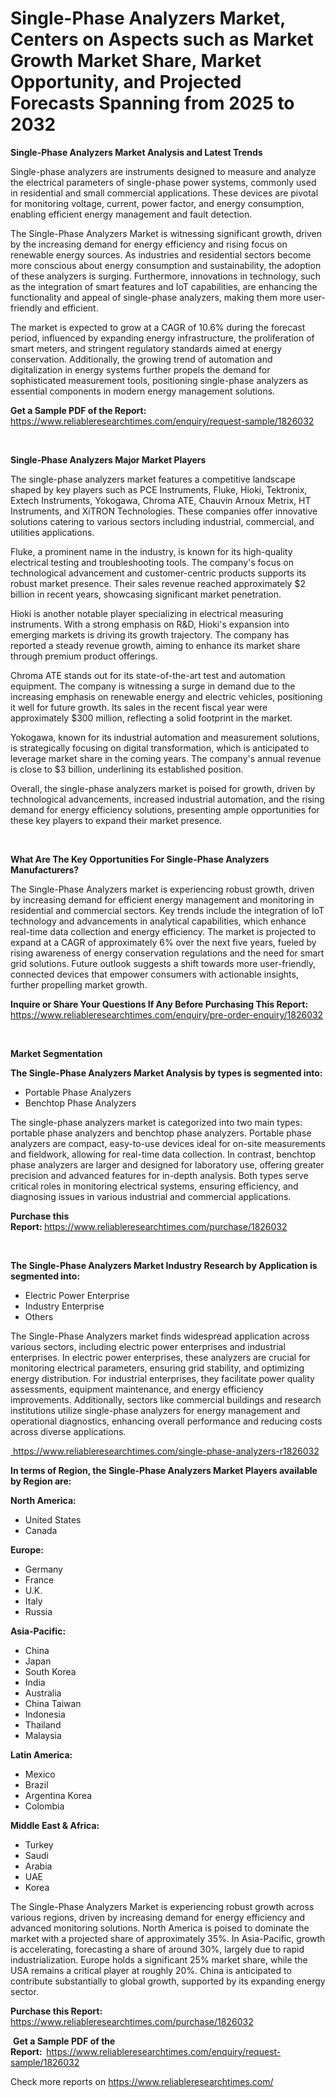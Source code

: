 <p><h1>Single-Phase Analyzers Market, Centers on Aspects such as Market Growth Market Share, Market Opportunity, and Projected Forecasts Spanning from 2025 to 2032</h1></p><p><strong>Single-Phase Analyzers Market Analysis and Latest Trends</strong></p>
<p><p>Single-phase analyzers are instruments designed to measure and analyze the electrical parameters of single-phase power systems, commonly used in residential and small commercial applications. These devices are pivotal for monitoring voltage, current, power factor, and energy consumption, enabling efficient energy management and fault detection.</p><p>The Single-Phase Analyzers Market is witnessing significant growth, driven by the increasing demand for energy efficiency and rising focus on renewable energy sources. As industries and residential sectors become more conscious about energy consumption and sustainability, the adoption of these analyzers is surging. Furthermore, innovations in technology, such as the integration of smart features and IoT capabilities, are enhancing the functionality and appeal of single-phase analyzers, making them more user-friendly and efficient.</p><p>The market is expected to grow at a CAGR of 10.6% during the forecast period, influenced by expanding energy infrastructure, the proliferation of smart meters, and stringent regulatory standards aimed at energy conservation. Additionally, the growing trend of automation and digitalization in energy systems further propels the demand for sophisticated measurement tools, positioning single-phase analyzers as essential components in modern energy management solutions.</p></p>
<p><strong>Get a Sample PDF of the Report:&nbsp;</strong> <a href="https://www.reliableresearchtimes.com/enquiry/request-sample/1826032?utm_campaign=2396&utm_medium=2&utm_source=Github&utm_content=ia&utm_term=28022025&utm_id=single-phase-analyzers">https://www.reliableresearchtimes.com/enquiry/request-sample/1826032</a></p>
<p>&nbsp;</p>
<p><strong>Single-Phase Analyzers Major Market Players</strong></p>
<p><p>The single-phase analyzers market features a competitive landscape shaped by key players such as PCE Instruments, Fluke, Hioki, Tektronix, Extech Instruments, Yokogawa, Chroma ATE, Chauvin Arnoux Metrix, HT Instruments, and XiTRON Technologies. These companies offer innovative solutions catering to various sectors including industrial, commercial, and utilities applications.</p><p>Fluke, a prominent name in the industry, is known for its high-quality electrical testing and troubleshooting tools. The company's focus on technological advancement and customer-centric products supports its robust market presence. Their sales revenue reached approximately $2 billion in recent years, showcasing significant market penetration.</p><p>Hioki is another notable player specializing in electrical measuring instruments. With a strong emphasis on R&D, Hioki's expansion into emerging markets is driving its growth trajectory. The company has reported a steady revenue growth, aiming to enhance its market share through premium product offerings.</p><p>Chroma ATE stands out for its state-of-the-art test and automation equipment. The company is witnessing a surge in demand due to the increasing emphasis on renewable energy and electric vehicles, positioning it well for future growth. Its sales in the recent fiscal year were approximately $300 million, reflecting a solid footprint in the market.</p><p>Yokogawa, known for its industrial automation and measurement solutions, is strategically focusing on digital transformation, which is anticipated to leverage market share in the coming years. The company's annual revenue is close to $3 billion, underlining its established position.</p><p>Overall, the single-phase analyzers market is poised for growth, driven by technological advancements, increased industrial automation, and the rising demand for energy efficiency solutions, presenting ample opportunities for these key players to expand their market presence.</p></p>
<p>&nbsp;</p>
<p><strong>What Are The Key Opportunities For Single-Phase Analyzers Manufacturers?</strong></p>
<p><p>The Single-Phase Analyzers market is experiencing robust growth, driven by increasing demand for efficient energy management and monitoring in residential and commercial sectors. Key trends include the integration of IoT technology and advancements in analytical capabilities, which enhance real-time data collection and energy efficiency. The market is projected to expand at a CAGR of approximately 6% over the next five years, fueled by rising awareness of energy conservation regulations and the need for smart grid solutions. Future outlook suggests a shift towards more user-friendly, connected devices that empower consumers with actionable insights, further propelling market growth.</p></p>
<p><strong>Inquire or Share Your Questions If Any Before Purchasing This Report:</strong> <a href="https://www.reliableresearchtimes.com/enquiry/pre-order-enquiry/1826032?utm_campaign=2396&utm_medium=2&utm_source=Github&utm_content=ia&utm_term=28022025&utm_id=single-phase-analyzers">https://www.reliableresearchtimes.com/enquiry/pre-order-enquiry/1826032</a></p>
<p>&nbsp;</p>
<p><strong>Market Segmentation</strong></p>
<p><strong>The Single-Phase Analyzers Market Analysis by types is segmented into:</strong></p>
<p><ul><li>Portable Phase Analyzers</li><li>Benchtop Phase Analyzers</li></ul></p>
<p><p>The single-phase analyzers market is categorized into two main types: portable phase analyzers and benchtop phase analyzers. Portable phase analyzers are compact, easy-to-use devices ideal for on-site measurements and fieldwork, allowing for real-time data collection. In contrast, benchtop phase analyzers are larger and designed for laboratory use, offering greater precision and advanced features for in-depth analysis. Both types serve critical roles in monitoring electrical systems, ensuring efficiency, and diagnosing issues in various industrial and commercial applications.</p></p>
<p><strong>Purchase this Report:&nbsp;</strong><a href="https://www.reliableresearchtimes.com/purchase/1826032?utm_campaign=2396&utm_medium=2&utm_source=Github&utm_content=ia&utm_term=28022025&utm_id=single-phase-analyzers">https://www.reliableresearchtimes.com/purchase/1826032</a></p>
<p>&nbsp;</p>
<p><strong>The Single-Phase Analyzers Market Industry Research by Application is segmented into:</strong></p>
<p><ul><li>Electric Power Enterprise</li><li>Industry Enterprise</li><li>Others</li></ul></p>
<p><p>The Single-Phase Analyzers market finds widespread application across various sectors, including electric power enterprises and industrial enterprises. In electric power enterprises, these analyzers are crucial for monitoring electrical parameters, ensuring grid stability, and optimizing energy distribution. For industrial enterprises, they facilitate power quality assessments, equipment maintenance, and energy efficiency improvements. Additionally, sectors like commercial buildings and research institutions utilize single-phase analyzers for energy management and operational diagnostics, enhancing overall performance and reducing costs across diverse applications.</p></p>
<p><a href="https://www.reliableresearchtimes.com/single-phase-analyzers-r1826032?utm_campaign=2396&utm_medium=2&utm_source=Github&utm_content=ia&utm_term=28022025&utm_id=single-phase-analyzers">&nbsp;https://www.reliableresearchtimes.com/single-phase-analyzers-r1826032</a></p>
<p><strong>In terms of Region, the Single-Phase Analyzers Market Players available by Region are:</strong></p>
<p>
    <p> <strong> North America: </strong>
        <ul>
            <li>United States</li>
            <li>Canada</li>
        </ul>
        </p> 
    <p> <strong> Europe: </strong>
        <ul>
            <li>Germany</li>
            <li>France</li>
            <li>U.K.</li>
            <li>Italy</li>
            <li>Russia</li>
        </ul>
        </p> 
    <p> <strong> Asia-Pacific: </strong>
        <ul>
            <li>China</li>
            <li>Japan</li>
            <li>South Korea</li>
            <li>India</li>
            <li>Australia</li>
            <li>China Taiwan</li>
            <li>Indonesia</li>
            <li>Thailand</li>
            <li>Malaysia</li>
        </ul>
        </p> 
    <p> <strong> Latin America: </strong>
        <ul>
            <li>Mexico</li>
            <li>Brazil</li>
            <li>Argentina Korea</li>
            <li>Colombia</li>
        </ul>
        </p> 
    <p> <strong> Middle East & Africa: </strong>
        <ul>
            <li>Turkey</li>
            <li>Saudi</li>
            <li>Arabia</li>
            <li>UAE</li>
            <li>Korea</li>
        </ul>
    </p>
    </p>
<p><p>The Single-Phase Analyzers Market is experiencing robust growth across various regions, driven by increasing demand for energy efficiency and advanced monitoring solutions. North America is poised to dominate the market with a projected share of approximately 35%. In Asia-Pacific, growth is accelerating, forecasting a share of around 30%, largely due to rapid industrialization. Europe holds a significant 25% market share, while the USA remains a critical player at roughly 20%. China is anticipated to contribute substantially to global growth, supported by its expanding energy sector.</p></p>
<p><strong>Purchase this Report: </strong><a href="https://www.reliableresearchtimes.com/purchase/1826032?utm_campaign=2396&utm_medium=2&utm_source=Github&utm_content=ia&utm_term=28022025&utm_id=single-phase-analyzers">https://www.reliableresearchtimes.com/purchase/1826032</a></p>
<p>&nbsp;<strong>Get a Sample PDF of the Report:&nbsp;&nbsp;</strong><a href="https://www.reliableresearchtimes.com/enquiry/request-sample/1826032?utm_campaign=2396&utm_medium=2&utm_source=Github&utm_content=ia&utm_term=28022025&utm_id=single-phase-analyzers">https://www.reliableresearchtimes.com/enquiry/request-sample/1826032</a></p>
<p><strong></strong></p>
<p>Check more reports on <a href="https://www.reliableresearchtimes.com/?utm_campaign=2396&utm_medium=2&utm_source=Github&utm_content=ia&utm_term=28022025&utm_id=single-phase-analyzers">https://www.reliableresearchtimes.com/</a></p>
